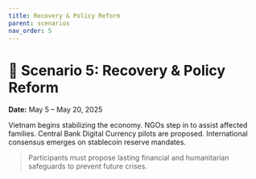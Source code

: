 ```yaml
---
title: Recovery & Policy Reform
parent: scenarios
nav_order: 5
---
```


# 🌱 Scenario 5: Recovery & Policy Reform

**Date:** May 5 – May 20, 2025

Vietnam begins stabilizing the economy. NGOs step in to assist affected families. Central Bank Digital Currency pilots are proposed. International consensus emerges on stablecoin reserve mandates.

> Participants must propose lasting financial and humanitarian safeguards to prevent future crises.
